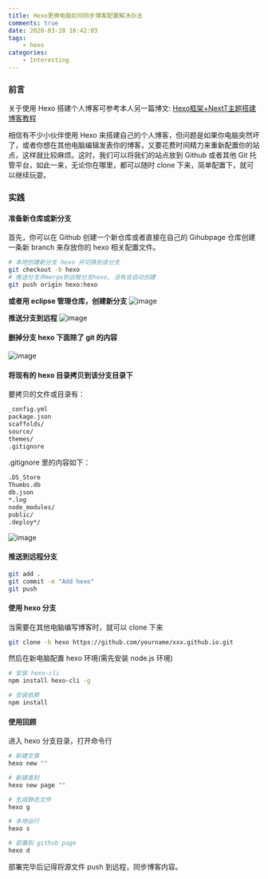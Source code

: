 ```yaml
---
title: Hexo更换电脑如何同步博客配置解决办法
comments: true
date: 2020-03-28 16:42:03
tags:
    - hexo
categories:
    - Interesting
---
```

### 前言
关于使用 Hexo 搭建个人博客可参考本人另一篇博文: [Hexo框架+NextT主题搭建博客教程](https://blog.csdn.net/qq_23483671/article/details/78635372)

相信有不少小伙伴使用 Hexo 来搭建自己的个人博客，但问题是如果你电脑突然坏了，或者你想在其他电脑编辑发表你的博客，又要花费时间精力来重新配置你的站点，这样就比较麻烦。这时，我们可以将我们的站点放到 Github 或者其他 Git 托管平台，如此一来，无论你在哪里，都可以随时 clone 下来，简单配置下，就可以继续玩耍。
<!--more-->

### 实践
#### 准备新仓库或新分支
首先，你可以在 Github 创建一个新仓库或者直接在自己的 Gihubpage 仓库创建一条新 branch 来存放你的 hexo 相关配置文件。

```bash
# 本地创建新分支 hexo 并切换到该分支
git checkout -b hexo
# 推送分支并merge到远程分支hexo, 没有会自动创建
git push origin hexo:hexo
```
**或者用 eclipse 管理仓库，创建新分支**
![image](https://wx4.sinaimg.cn/mw690/005GXpqPgy1gd9psy57o5j30gv0bf74p.jpg)


**推送分支到远程**
![image](https://wx1.sinaimg.cn/mw690/005GXpqPgy1gd9pt9yif0j30iu0ghjs7.jpg)


#### 删掉分支 hexo 下面除了 git 的内容
![image](https://wx3.sinaimg.cn/mw690/005GXpqPgy1gd9ptqwgf8j30ld0e0ab4.jpg)


#### 将现有的 hexo 目录拷贝到该分支目录下
要拷贝的文件或目录有：
```bash
_config.yml
package.json
scaffolds/
source/
themes/
.gitignore
```
.gitignore 里的内容如下：
```bash
.DS_Store
Thumbs.db
db.json
*.log
node_modules/
public/
.deploy*/
```
![image](https://wx3.sinaimg.cn/mw690/005GXpqPgy1gd9ptuwmgoj30l405vq35.jpg)

#### 推送到远程分支
```bash
git add .
git commit -m "Add hexo"
git push
```

#### 使用 hexo 分支
当需要在其他电脑编写博客时，就可以 clone 下来
```bash
git clone -b hexo https://github.com/yourname/xxx.github.io.git 
```
然后在新电脑配置 hexo 环境(需先安装 node.js 环境)
```bash
# 安装 hexo-cli
npm install hexo-cli -g

# 安装依赖
npm install
```
#### 使用回顾
进入 hexo 分支目录，打开命令行
```bash
# 新建文章
hexo new ""

# 新建类别
hexo new page ""

# 生成静态文件
hexo g

# 本地运行
hexo s

# 部署到 github page
hexo d
```
部署完毕后记得将源文件 push 到远程，同步博客内容。


